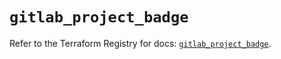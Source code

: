 # `gitlab_project_badge`

Refer to the Terraform Registry for docs: [`gitlab_project_badge`](https://registry.terraform.io/providers/gitlabhq/gitlab/17.8.0/docs/resources/project_badge).
